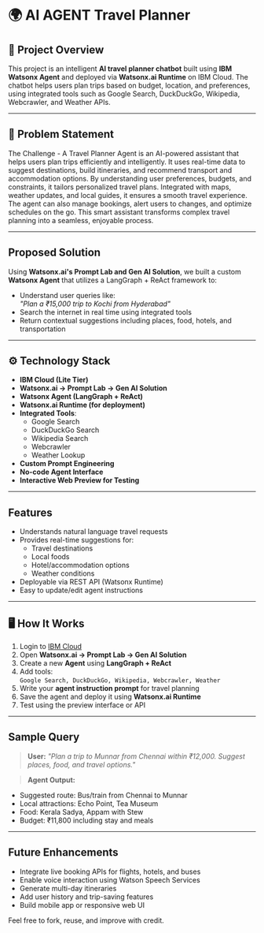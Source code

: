 # 🌍 AI AGENT Travel Planner 

## 📌 Project Overview
This project is an intelligent **AI travel planner chatbot** built using **IBM Watsonx Agent** and deployed via **Watsonx.ai Runtime** on IBM Cloud. The chatbot helps users plan trips based on budget, location, and preferences, using integrated tools such as Google Search, DuckDuckGo, Wikipedia, Webcrawler, and Weather APIs.

---

## 🚀 Problem Statement
The Challenge  - A Travel Planner Agent is an AI-powered assistant that helps users plan trips efficiently 
and intelligently. 
It uses real-time data to suggest destinations, build itineraries, and recommend transport and 
accommodation options. 
By understanding user preferences, budgets, and constraints, it tailors personalized travel plans. 
Integrated with maps, weather updates, and local guides, it ensures a smooth travel experience. 
The agent can also manage bookings, alert users to changes, and optimize schedules on the go. 
This smart assistant transforms complex travel planning into a seamless, enjoyable process.

---

##  Proposed Solution
Using **Watsonx.ai's Prompt Lab and Gen AI Solution**, we built a custom **Watsonx Agent** that utilizes a LangGraph + ReAct framework to:
- Understand user queries like:  
  *"Plan a ₹15,000 trip to Kochi from Hyderabad"*
- Search the internet in real time using integrated tools
- Return contextual suggestions including places, food, hotels, and transportation

---

## ⚙ Technology Stack

- **IBM Cloud (Lite Tier)**
- **Watsonx.ai → Prompt Lab → Gen AI Solution**
- **Watsonx Agent (LangGraph + ReAct)**
- **Watsonx.ai Runtime (for deployment)**
- **Integrated Tools**:
  - Google Search
  - DuckDuckGo Search
  - Wikipedia Search
  - Webcrawler
  - Weather Lookup
- **Custom Prompt Engineering**
- **No-code Agent Interface**
- **Interactive Web Preview for Testing**

---

##  Features

- Understands natural language travel requests  
- Provides real-time suggestions for:
  - Travel destinations
  - Local foods
  - Hotel/accommodation options
  - Weather conditions
- Deployable via REST API (Watsonx Runtime)
- Easy to update/edit agent instructions

---

## 🖥 How It Works

1. Login to [IBM Cloud](https://cloud.ibm.com/)
2. Open **Watsonx.ai → Prompt Lab → Gen AI Solution**
3. Create a new **Agent** using **LangGraph + ReAct**
4. Add tools:  
   `Google Search, DuckDuckGo, Wikipedia, Webcrawler, Weather`
5. Write your **agent instruction prompt** for travel planning
6. Save the agent and deploy it using **Watsonx.ai Runtime**
7. Test using the preview interface or API

---

##  Sample Query

> **User:** *"Plan a trip to Munnar from Chennai within ₹12,000. Suggest places, food, and travel options."*

> **Agent Output:**  
 - Suggested route: Bus/train from Chennai to Munnar  
 - Local attractions: Echo Point, Tea Museum  
 - Food: Kerala Sadya, Appam with Stew  
 - Budget: ₹11,800 including stay and meals

---

##  Future Enhancements

- Integrate live booking APIs for flights, hotels, and buses  
- Enable voice interaction using Watson Speech Services  
- Generate multi-day itineraries  
- Add user history and trip-saving features  
- Build mobile app or responsive web UI


Feel free to fork, reuse, and improve with credit.

